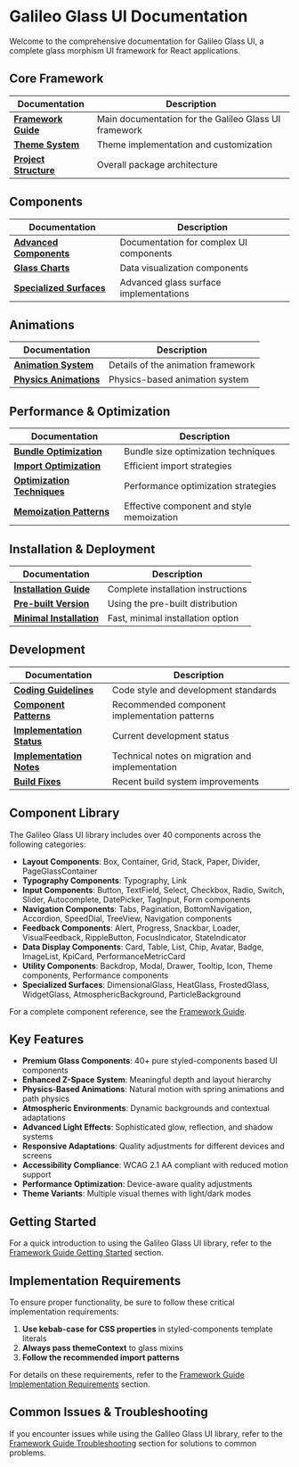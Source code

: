 # Galileo Glass UI Documentation

Welcome to the comprehensive documentation for Galileo Glass UI, a complete glass morphism UI framework for React applications.

## Core Framework

| Documentation | Description |
|---------------|-------------|
| [**Framework Guide**](./core/framework-guide.md) | Main documentation for the Galileo Glass UI framework |
| [**Theme System**](./core/theme-system.md) | Theme implementation and customization |
| [**Project Structure**](./core/project-structure.md) | Overall package architecture |

## Components

| Documentation | Description |
|---------------|-------------|
| [**Advanced Components**](./components/advanced-components.md) | Documentation for complex UI components |
| [**Glass Charts**](./components/glass-charts.md) | Data visualization components |
| [**Specialized Surfaces**](./components/specialized-surfaces.md) | Advanced glass surface implementations |

## Animations

| Documentation | Description |
|---------------|-------------|
| [**Animation System**](./animations/animation-system.md) | Details of the animation framework |
| [**Physics Animations**](./animations/physics-animations.md) | Physics-based animation system | 

## Performance & Optimization

| Documentation | Description |
|---------------|-------------|
| [**Bundle Optimization**](./performance/optimization/bundle-optimization.md) | Bundle size optimization techniques |
| [**Import Optimization**](./performance/optimization/import-optimization.md) | Efficient import strategies |
| [**Optimization Techniques**](./performance/optimization/optimization-techniques.md) | Performance optimization strategies |
| [**Memoization Patterns**](./performance/optimization/memoization-patterns.md) | Effective component and style memoization |

## Installation & Deployment

| Documentation | Description |
|---------------|-------------|
| [**Installation Guide**](./installation/INSTALLATION.md) | Complete installation instructions |
| [**Pre-built Version**](./installation/PREBUILD.md) | Using the pre-built distribution |
| [**Minimal Installation**](./installation/MINIMAL.md) | Fast, minimal installation option |

## Development

| Documentation | Description |
|---------------|-------------|
| [**Coding Guidelines**](./development/coding-guidelines.md) | Code style and development standards |
| [**Component Patterns**](./development/component-patterns.md) | Recommended component implementation patterns |
| [**Implementation Status**](./development/implementation-status.md) | Current development status |
| [**Implementation Notes**](./development/implementation-notes.md) | Technical notes on migration and implementation |
| [**Build Fixes**](./development/BUILD_FIXES.md) | Recent build system improvements |

## Component Library

The Galileo Glass UI library includes over 40 components across the following categories:

- **Layout Components**: Box, Container, Grid, Stack, Paper, Divider, PageGlassContainer
- **Typography Components**: Typography, Link
- **Input Components**: Button, TextField, Select, Checkbox, Radio, Switch, Slider, Autocomplete, DatePicker, TagInput, Form components
- **Navigation Components**: Tabs, Pagination, BottomNavigation, Accordion, SpeedDial, TreeView, Navigation components
- **Feedback Components**: Alert, Progress, Snackbar, Loader, VisualFeedback, RippleButton, FocusIndicator, StateIndicator
- **Data Display Components**: Card, Table, List, Chip, Avatar, Badge, ImageList, KpiCard, PerformanceMetricCard
- **Utility Components**: Backdrop, Modal, Drawer, Tooltip, Icon, Theme components, Performance components
- **Specialized Surfaces**: DimensionalGlass, HeatGlass, FrostedGlass, WidgetGlass, AtmosphericBackground, ParticleBackground

For a complete component reference, see the [Framework Guide](./core/framework-guide.md#component-library).

## Key Features

- **Premium Glass Components**: 40+ pure styled-components based UI components
- **Enhanced Z-Space System**: Meaningful depth and layout hierarchy
- **Physics-Based Animations**: Natural motion with spring animations and path physics
- **Atmospheric Environments**: Dynamic backgrounds and contextual adaptations
- **Advanced Light Effects**: Sophisticated glow, reflection, and shadow systems
- **Responsive Adaptations**: Quality adjustments for different devices and screens
- **Accessibility Compliance**: WCAG 2.1 AA compliant with reduced motion support
- **Performance Optimization**: Device-aware quality adjustments
- **Theme Variants**: Multiple visual themes with light/dark modes

## Getting Started

For a quick introduction to using the Galileo Glass UI library, refer to the [Framework Guide Getting Started](./core/framework-guide.md#getting-started) section.

## Implementation Requirements

To ensure proper functionality, be sure to follow these critical implementation requirements:

1. **Use kebab-case for CSS properties** in styled-components template literals
2. **Always pass themeContext** to glass mixins
3. **Follow the recommended import patterns**

For details on these requirements, refer to the [Framework Guide Implementation Requirements](./core/framework-guide.md#implementation-requirements) section.

## Common Issues & Troubleshooting

If you encounter issues while using the Galileo Glass UI library, refer to the [Framework Guide Troubleshooting](./core/framework-guide.md#troubleshooting) section for solutions to common problems.
